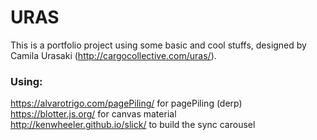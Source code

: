 # URAS

This is a portfolio project using some basic and cool stuffs, designed by Camila Urasaki (http://cargocollective.com/uras/).

### Using:
https://alvarotrigo.com/pagePiling/  for pagePiling (derp)  
https://blotter.js.org/ for canvas material  
http://kenwheeler.github.io/slick/ to build the sync carousel  

